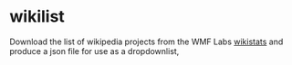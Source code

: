 # wikilist

Download the list of wikipedia projects from the WMF Labs [wikistats](http://wikistats.wmflabs.org/) and produce a json file for use as a dropdownlist,
